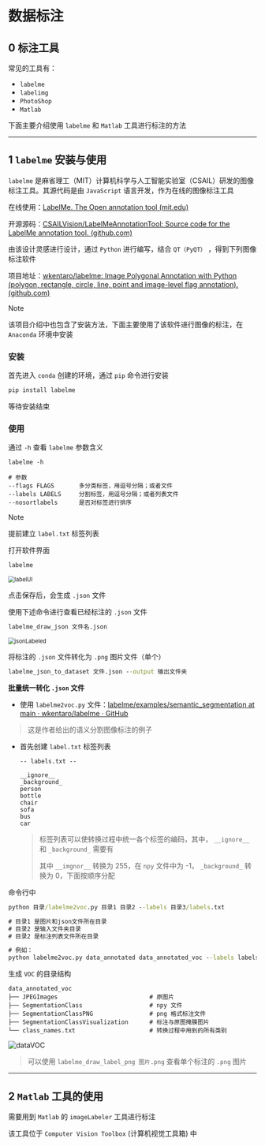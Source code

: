 # 数据标注

## 0 标注工具

常见的工具有：

- `labelme` 
- `labelimg` 
- `PhotoShop` 
- `Matlab` 

下面主要介绍使用 `labelme` 和 `Matlab` 工具进行标注的方法

---

## 1 `labelme` 安装与使用

`labelme` 是麻省理工（MIT）计算机科学与人工智能实验室（CSAIL）研发的图像标注工具。其源代码是由 `JavaScript` 语言开发，作为在线的图像标注工具

在线使用：[LabelMe. The Open annotation tool (mit.edu)](http://labelme.csail.mit.edu/Release3.0/)

开源源码：[CSAILVision/LabelMeAnnotationTool: Source code for the LabelMe annotation tool. (github.com)](https://github.com/CSAILVision/LabelMeAnnotationTool)

由该设计灵感进行设计，通过 `Python` 进行编写，结合 `QT（PyQT）` ，得到下列图像标注软件

项目地址：[wkentaro/labelme: Image Polygonal Annotation with Python (polygon, rectangle, circle, line, point and image-level flag annotation). (github.com)](https://github.com/wkentaro/labelme)

> [!NOTE]
>
> 该项目介绍中也包含了安装方法，下面主要使用了该软件进行图像的标注，在 `Anaconda` 环境中安装

### 安装

首先进入 `conda` 创建的环境，通过 `pip` 命令进行安装

```cmd
pip install labelme
```

等待安装结束

### 使用

通过 `-h` 查看 `labelme` 参数含义

```
labelme -h

# 参数
--flags FLAGS		多分类标签，用逗号分隔；或者文件
--labels LABELS		分割标签，用逗号分隔；或者列表文件
--nosortlabels		是否对标签进行排序
```

> [!NOTE]
>
> 提前建立 `label.txt` 标签列表

打开软件界面

```cmd
labelme
```

<img src="https://cdn.jsdelivr.net/gh/jermainn/imgpic@master/note_img/labelUI.png" alt="labelUI" style="zoom:80%;" />

点击保存后，会生成 `.json` 文件

使用下述命令进行查看已经标注的 `.json` 文件

```cmd
labelme_draw_json 文件名.json
```

<img src="https://cdn.jsdelivr.net/gh/jermainn/imgpic@master/note_img/jsonLabeled.webp" alt="jsonLabeled" style="zoom:80%;" />

将标注的 `.json` 文件转化为 `.png` 图片文件（单个）

```cmd
labelme_json_to_dataset 文件.json --output 输出文件夹
```

**批量统一转化 `.json` 文件** 

-  使用 `labelme2voc.py` 文件：[labelme/examples/semantic_segmentation at main · wkentaro/labelme · GitHub](https://github.com/wkentaro/labelme/tree/main/examples/semantic_segmentation)

  > 这是作者给出的语义分割图像标注的例子

- 首先创建 `label.txt` 标签列表

  ```
  -- labels.txt --
  
  __ignore__
  _background_
  person
  bottle
  chair
  sofa
  bus
  car
  ```

  > 标签列表可以使转换过程中统一各个标签的编码，其中， `__ignore__` 和 `_background_` 需要有
  >
  > 其中 `__imgnor__` 转换为 255，在 `npy` 文件中为 -1， `_background_` 转换为 0，下面按顺序分配

命令行中

```cmd
python 目录/labelme2voc.py 目录1 目录2 --labels 目录3/labels.txt

# 目录1 是图片和json文件所在目录
# 目录2 是输入文件夹目录
# 目录2 是标注列表文件所在目录

# 例如：
python labelme2voc.py data_annotated data_annotated_voc --labels labels.txt
```

生成 `VOC` 的目录结构

```
data_annotated_voc
├── JPEGImages							# 原图片
├── SegmentationClass					# npy 文件
├── SegmentationClassPNG				# png 格式标注文件
├── SegmentationClassVisualization		# 标注与原图掩膜图片
└── class_names.txt						# 转换过程中用到的所有类别
```

![dataVOC](https://cdn.jsdelivr.net/gh/jermainn/imgpic@master/note_img/dataVOC.webp)

> 可以使用 `labelme_draw_label_png 图片.png` 查看单个标注的 `.png` 图片

---



## 2 `Matlab` 工具的使用

需要用到 `Matlab` 的 `imageLabeler` 工具进行标注

该工具位于 `Computer Vision Toolbox` (计算机视觉工具箱) 中

